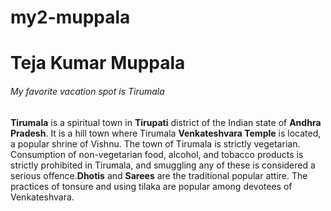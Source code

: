 # my2-muppala
# Teja Kumar Muppala
###### My favorite vacation spot is Tirumala

**Tirumala** is a spiritual town in **Tirupati** district of the Indian state of **Andhra Pradesh**.  It is a hill town where Tirumala **Venkateshvara Temple** is located, a popular shrine of Vishnu. The town of Tirumala is strictly vegetarian. Consumption of non-vegetarian food, alcohol, and tobacco products is strictly prohibited in Tirumala, and smuggling any of these is considered a serious offence.**Dhotis** and **Sarees** are the traditional popular attire. The practices of tonsure and using tilaka are popular among devotees of Venkateshvara.
